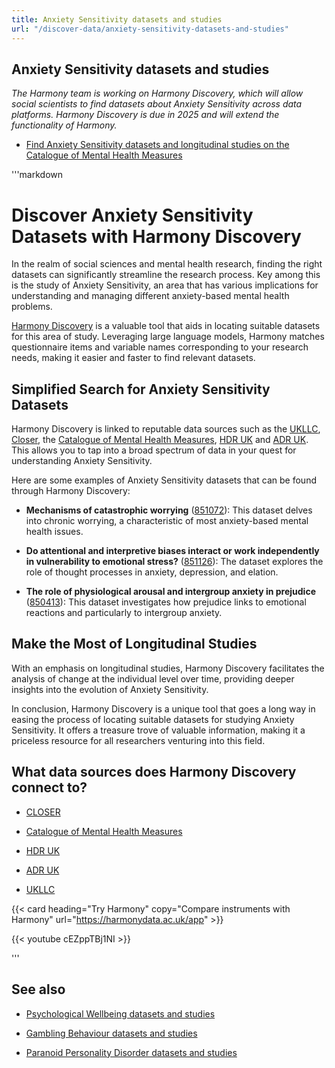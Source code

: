 ```yaml
---
title: Anxiety Sensitivity datasets and studies
url: "/discover-data/anxiety-sensitivity-datasets-and-studies"
---
```


## Anxiety Sensitivity datasets and studies

*The Harmony team is working on Harmony Discovery, which will allow social scientists to find datasets about Anxiety Sensitivity across data platforms. Harmony Discovery is due in 2025 and will extend the functionality of Harmony.*

* [Find Anxiety Sensitivity datasets and longitudinal studies on the Catalogue of Mental Health Measures](https://www.cataloguementalhealth.ac.uk/?content=search&query=Topic:anxiety+sensitivity)

'''markdown
# Discover Anxiety Sensitivity Datasets with Harmony Discovery

In the realm of social sciences and mental health research, finding the right datasets can significantly streamline the research process. Key among this is the study of Anxiety Sensitivity, an area that has various implications for understanding and managing different anxiety-based mental health problems.

[Harmony Discovery](https://www.harmony-archive.ac.uk/) is a valuable tool that aids in locating suitable datasets for this area of study. Leveraging large language models, Harmony matches questionnaire items and variable names corresponding to your research needs, making it easier and faster to find relevant datasets.

## Simplified Search for Anxiety Sensitivity Datasets

Harmony Discovery is linked to reputable data sources such as the [UKLLC](https://explore.ukllc.ac.uk/), [Closer](https://www.closer.ac.uk/), the [Catalogue of Mental Health Measures](https://www.cataloguementalhealth.ac.uk/), [HDR UK](https://www.hdruk.ac.uk/) and [ADR UK](https://www.adruk.org/). This allows you to tap into a broad spectrum of data in your quest for understanding Anxiety Sensitivity.

Here are some examples of Anxiety Sensitivity datasets that can be found through Harmony Discovery:

- **Mechanisms of catastrophic worrying** ([851072](https://reshare.ukdataservice.ac.uk/851072)):
  This dataset delves into chronic worrying, a characteristic of most anxiety-based mental health issues.

- **Do attentional and interpretive biases interact or work independently in vulnerability to emotional stress?** ([851126](https://reshare.ukdataservice.ac.uk/851126)):
  The dataset explores the role of thought processes in anxiety, depression, and elation.

- **The role of physiological arousal and intergroup anxiety in prejudice** ([850413](https://reshare.ukdataservice.ac.uk/850413)):
  This dataset investigates how prejudice links to emotional reactions and particularly to intergroup anxiety.

## Make the Most of Longitudinal Studies

With an emphasis on longitudinal studies, Harmony Discovery facilitates the analysis of change at the individual level over time, providing deeper insights into the evolution of Anxiety Sensitivity.

In conclusion, Harmony Discovery is a unique tool that goes a long way in easing the process of locating suitable datasets for studying Anxiety Sensitivity. It offers a treasure trove of valuable information, making it a priceless resource for all researchers venturing into this field.

## What data sources does Harmony Discovery connect to?

* [CLOSER](https://closer.ac.uk/)

* [Catalogue of Mental Health Measures](https://www.cataloguementalhealth.ac.uk/)

* [HDR UK](https://www.healthdatagateway.org/)

* [ADR UK](https://www.adruk.org/data-access/data-catalogue/)

* [UKLLC](https://explore.ukllc.ac.uk)

{{< card heading="Try Harmony" copy="Compare instruments with Harmony" url="https://harmonydata.ac.uk/app" >}}

{{< youtube cEZppTBj1NI >}}


'''

## See also

* [Psychological Wellbeing datasets and studies](/discover-data/psychological-wellbeing-datasets-and-studies)

* [Gambling Behaviour datasets and studies](/discover-data/gambling-behaviour-datasets-and-studies)

* [Paranoid Personality Disorder datasets and studies](/discover-data/paranoid-personality-disorder-datasets-and-studies)